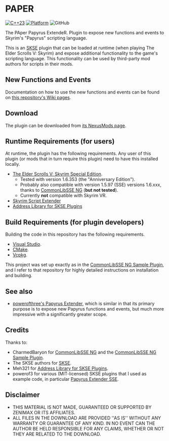 # PAPER
[![C++23](https://img.shields.io/static/v1?label=standard&message=C%2B%2B23&color=blue&logo=c%2B%2B&&logoColor=white&style=flat)](https://en.cppreference.com/w/cpp/compiler_support)
[![Platform](https://img.shields.io/static/v1?label=platform&message=windows&color=dimgray&style=flat)](#)
![GitHub](https://img.shields.io/github/license/DennisSoemers/PAPER)

The PAper Papyrus ExtendeR. Plugin to expose new functions and events to Skyrim's "Papyrus" scripting language.

This is an [SKSE](https://skse.silverlock.org/) plugin that can be loaded at runtime (when playing The Elder Scrolls V: Skyrim) and expose additional functionality to the game's scripting language. This functionality can be used by third-party mod authors for scripts in their mods.

## New Functions and Events

Documentation on how to use the new functions and events can be found on [this repository's Wiki pages](https://github.com/DennisSoemers/PAPER/wiki).

## Download

The plugin can be downloaded from [its NexusMods page](https://www.nexusmods.com/skyrimspecialedition/mods/73849).

## Runtime Requirements (for users)

At runtime, the plugin has the following requirements. Any user of this plugin (or mods that in turn require this plugin) need to have this installed locally.

- [The Elder Scrolls V: Skyrim Special Edition](https://store.steampowered.com/app/489830/The_Elder_Scrolls_V_Skyrim_Special_Edition/).
  - Tested with version 1.6.353 (the "Anniversary Edition").
  - Probably also compatible with version 1.5.97 (SSE) versions 1.6.xxx, thanks to [CommonLibSSE NG](https://github.com/CharmedBaryon/CommonLibSSE-NG) (**but not tested**).
  - Currently **not** compatible with Skyrim VR.
- [Skyrim Script Extender](https://skse.silverlock.org/)
- [Address Library for SKSE Plugins](https://www.nexusmods.com/skyrimspecialedition/mods/32444)

## Build Requirements (for plugin developers)

Building the code in this repository has the following requirements.

- [Visual Studio](https://visualstudio.microsoft.com/).
- [CMake](https://cmake.org/).
- [Vcpkg](https://github.com/microsoft/vcpkg).

This project was set up exactly as in the [CommonLibSSE NG Sample Plugin](https://gitlab.com/colorglass/commonlibsse-sample-plugin), and I refer to that repository for highly detailed instructions on installation and building.

## See also

- [powerofthree's Papyrus Extender](https://www.nexusmods.com/skyrimspecialedition/mods/22854), which is similar in that its primary purpose is to expose new Papyrus functions and events, but much more impressive with a significantly greater scope.

## Credits

Thanks to:
- CharmedBaryon for [CommonLibSSE NG](https://github.com/CharmedBaryon/CommonLibSSE-NG) and the [CommonLibSSE NG Sample Plugin](https://gitlab.com/colorglass/commonlibsse-sample-plugin).
- The SKSE authors for [SKSE](http://skse.silverlock.org/).
- Meh321 for [Address Library for SKSE Plugins](https://www.nexusmods.com/skyrimspecialedition/mods/32444).
- powerof3 for various (MIT-licensed) SKSE plugins that I used as example code, in particular [Papyrus Extender SSE](https://github.com/powerof3/PapyrusExtenderSSE).

## Disclaimer

- THIS MATERIAL IS NOT MADE, GUARANTEED OR SUPPORTED BY ZENIMAX OR ITS AFFILIATES.
- ALL FILES IN THE DOWNLOAD ARE PROVIDED ''AS IS'' WITHOUT ANY WARRANTY OR GUARANTEE OF ANY KIND. IN NO EVENT CAN THE AUTHOR BE HELD RESPONSIBLE FOR ANY CLAIMS, WHETHER OR NOT THEY ARE RELATED TO THE DOWNLOAD.
